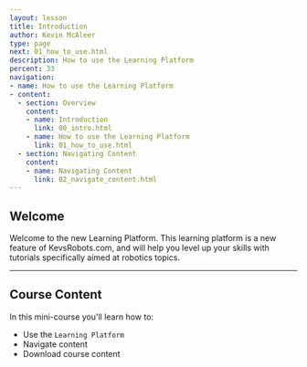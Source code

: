 ```yaml
---
layout: lesson
title: Introduction
author: Kevin McAleer
type: page
next: 01_how_to_use.html
description: How to use the Learning Platform
percent: 33
navigation:
- name: How to use the Learning Platform
- content:
  - section: Overview
    content:
    - name: Introduction
      link: 00_intro.html
    - name: How to use the Learning Platform
      link: 01_how_to_use.html
  - section: Navigating Content
    content:
    - name: Navigating Content
      link: 02_navigate_content.html
---
```



## Welcome

Welcome to the new Learning Platform. This learning platform is a new feature of KevsRobots.com, and will help you level up your skills with tutorials specifically aimed at robotics topics.

---

## Course Content

In this mini-course you'll learn how to:

* Use the `Learning Platform`
* Navigate content
* Download course content
